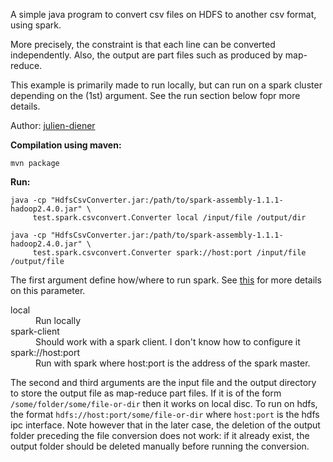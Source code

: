 
A simple java program to convert csv files on HDFS to another csv format, using spark.

More precisely, the constraint is that each line can be converted independently.
Also, the output are part files such as produced by map-reduce.

This example is primarily made to run locally, but can run on a spark cluster depending on the (1st) argument.
See the run section below fopr more details.

Author: [julien-diener](https://github.com/julien-diener)

**Compilation using maven:**

    mvn package

**Run:**

    java -cp "HdfsCsvConverter.jar:/path/to/spark-assembly-1.1.1-hadoop2.4.0.jar" \
         test.spark.csvconvert.Converter local /input/file /output/dir

    java -cp "HdfsCsvConverter.jar:/path/to/spark-assembly-1.1.1-hadoop2.4.0.jar" \
         test.spark.csvconvert.Converter spark://host:port /input/file /output/file

The first argument define how/where to run spark. See
[this](https://spark.apache.org/docs/1.1.1/programming-guide.html#initializing-spark)
for more details on this parameter.

<dl>
  <dt>local</dt>
  <dd>Run locally<dd>

  <dt>spark-client</dt>
  <dd>Should work with a spark client. I don't know how to configure it</dd>

  <dt>spark://host:port</dt>
  <dd>Run with spark where host:port is the address of the spark master.</dd>
</dl>

The second and third arguments are the input file and the output directory to store the output file as map-reduce part
files. If it is of the form `/some/folder/some/file-or-dir` then it works on local disc. To run on hdfs, the format
`hdfs://host:port/some/file-or-dir` where `host:port` is the hdfs ipc interface. Note however that in the later case,
the deletion of the output folder preceding the file conversion does not work: if it already exist, the output folder
should be deleted manually before running the conversion.
